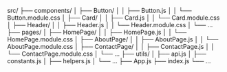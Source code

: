 src/
├── components/
│   ├── Button/
│   │   ├── Button.js
│   │   └── Button.module.css
│   ├── Card/
│   │   ├── Card.js
│   │   └── Card.module.css
│   ├── Header/
│   │   ├── Header.js
│   │   └── Header.module.css
│   └── ...
├── pages/
│   ├── HomePage/
│   │   ├── HomePage.js
│   │   └── HomePage.module.css
│   ├── AboutPage/
│   │   ├── AboutPage.js
│   │   └── AboutPage.module.css
│   ├── ContactPage/
│   │   ├── ContactPage.js
│   │   └── ContactPage.module.css
│   └── ...
├── utils/
│   ├── api.js
│   ├── constants.js
│   ├── helpers.js
│   └── ...
├── App.js
├── index.js
└── ...

